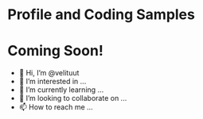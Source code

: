 
 # Profile and Coding Samples
 #        Coming Soon!



- 👋 Hi, I’m @velituut
- 👀 I’m interested in ...
- 🌱 I’m currently learning ...
- 💞️ I’m looking to collaborate on ...
- 📫 How to reach me ...
